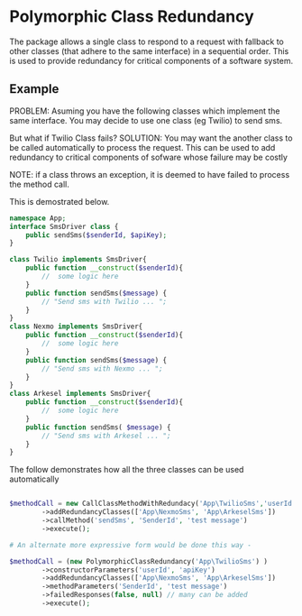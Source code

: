 # Polymorphic Class Redundancy
The package allows a single class to respond to a request with fallback to other classes (that adhere to the same interface)  in a sequential order.
This is used to provide redundancy for critical components of a software system.


## Example
PROBLEM: Asuming you have the following classes which implement the same interface.
You may decide to use one class (eg Twilio) to send sms. 

But what if Twilio Class fails?
SOLUTION: You may want the another class to be called automatically to process the request.
This can be used to add redundancy to critical components of sofware whose failure may be costly

NOTE: if a class throws an exception, it is deemed to have failed to process the method call.

This is demostrated below.
```php
namespace App;
interface SmsDriver class {
    public sendSms($senderId, $apiKey);
}

class Twilio implements SmsDriver{
    public function __construct($senderId){  
        //  some logic here
    }
    public function sendSms($message) { 
        // "Send sms with Twilio ... ";  
    }
}
class Nexmo implements SmsDriver{
    public function __construct($senderId){  
        //  some logic here
    }
    public function sendSms($message) { 
        // "Send sms with Nexmo ... ";  
    }
}
class Arkesel implements SmsDriver{
    public function __construct($senderId){ 
        //  some logic here
    }
    public function sendSms( $message) { 
        // "Send sms with Arkesel ... ";  
    }
}
```

The follow demonstrates how all the three classes can be used automatically
```php

$methodCall = new CallClassMethodWithRedundacy('App\TwilioSms','userId', 'apiKey' ) 
        ->addRedundancyClasses(['App\NexmoSms', 'App\ArkeselSms'])
        ->callMethod('sendSms', 'SenderId', 'test message')   
        ->execute();

# An alternate more expressive form would be done this way -

$methodCall = (new PolymorphicClassRedundancy('App\TwilioSms') ) 
        ->constructorParameters('userId', 'apiKey')
        ->addRedundancyClasses(['App\NexmoSms', 'App\ArkeselSms']) 
        ->methodParameters('SenderId', 'test message') 
        ->failedResponses(false, null) // many can be added
        ->execute();
```
 